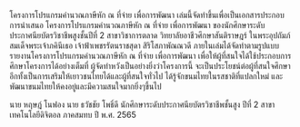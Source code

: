 โครงการโปรแกรมคำนวณภาษีหัก ณ ที่จ่าย เพื่อการพัฒนา เล่มนี้จัดทำขึ้นเพื่อเป็นเอกสารประกอบการนำเสนอ โครงการโปรแกรมคำนวณภาษีหัก ณ ที่จ่าย เพื่อการพัฒนา ของนักศึกษาระดับประกาศนียบัตรวิชาชีพสูงชั้นปีที่ 2 สาขาวิชาการตลาด วิทยาลัยอาชีวศึกษาสันติราษฎร์ ในพระอุปถัมภ์สมเด็จพระเจ้าภคินีเธอ เจ้าฟ้าเพชรรัตนราชสุดา สิริโสภาพัณณวดี ภายในเล่มได้จัดทำตามรูปแบบรายงานโครงการโปรแกรมคำนวณภาษีหัก ณ ที่จ่าย เพื่อการพัฒนา เพื่อให้ผู้ที่สนใจได้ใช้ประกอบการศึกษาโครงการได้อย่างเต็มที่
ผู้จัดทำหวังเป็นอย่างยิ่งว่าโครงการนี้ จะเป็นประโยชน์ต่อผู้ที่สนใจศึกษาอีกทั้งเป็นการเสริมให้เยาวชนไทยได้และผู้ที่สนใจทั่วไป ได้รู้จักขนมไทยในรสชาติที่แปลกใหม่ และพัฒนาขนมไทยให้คงอยู่และมีความสนใจมากยิ่งๆขึ้นไป

นาย  หฤษฎ์  โนฟอง
นาย  ธวัชชัย  โพธิ์ดี 
นักศึกษาระดับประกาศนียบัตรวิชาชีพชั้นสูง ปีที่ 2
สาขา เทคโนโลยีดิจิตอล  ภาคสมทบ
ปี พ.ศ. 2565
